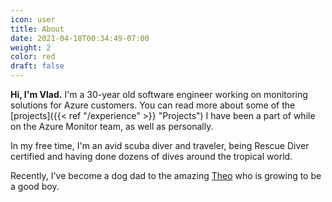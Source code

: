 ```yaml
---
icon: user
title: About
date: 2021-04-18T00:34:49-07:00
weight: 2
color: red
draft: false
---
```


**Hi, I'm Vlad.** I'm a 30-year old software engineer working on monitoring solutions for Azure customers. You can read more about some of the [projects]({{< ref "/experience" >}} "Projects") I have been a part of while on the Azure Monitor team, as well as personally.

In my free time, I'm an avid scuba diver and traveler, being Rescue Diver certified and having done dozens of dives around the tropical world.

Recently, I've become a dog dad to the amazing [Theo](https://www.instagram.com/theothethoodle) who is growing to be a good boy.